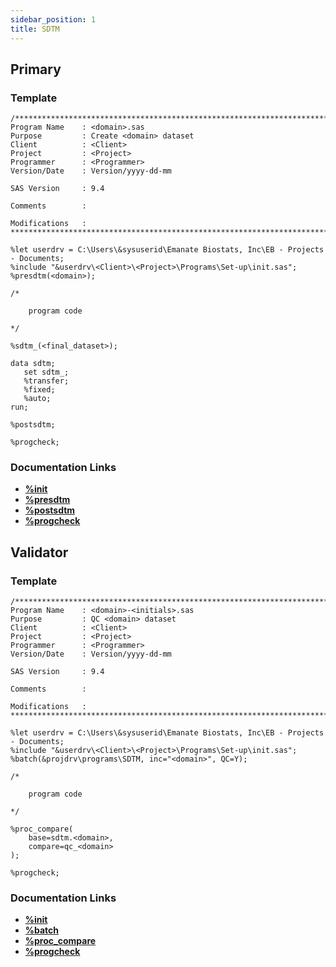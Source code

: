 ```yaml
---
sidebar_position: 1
title: SDTM
---
```


## Primary

### Template

```sas
/****************************************************************************************
Program Name    : <domain>.sas
Purpose         : Create <domain> dataset
Client          : <Client>
Project         : <Project>
Programmer      : <Programmer>
Version/Date    : Version/yyyy-dd-mm

SAS Version     : 9.4

Comments        :

Modifications   :
*****************************************************************************************/

%let userdrv = C:\Users\&sysuserid\Emanate Biostats, Inc\EB - Projects - Documents;
%include "&userdrv\<Client>\<Project>\Programs\Set-up\init.sas";
%presdtm(<domain>);

/*

    program code

*/

%sdtm_(<final_dataset>);

data sdtm;
   set sdtm_;
   %transfer;
   %fixed;
   %auto;
run;

%postsdtm;

%progcheck;
```

### Documentation Links

<!-- prettier-ignore -->
- [**%init**](..\set-up\init.md)
- [**%presdtm**](..\..\macros\macros-sdtm\presdtm.md)
- [**%postsdtm**](..\..\macros\macros-sdtm\postsdtm.md)
- [**%progcheck**](..\..\macros\macros-general\progcheck.md)

## Validator

### Template

```sas
/****************************************************************************************
Program Name    : <domain>-<initials>.sas
Purpose         : QC <domain> dataset
Client          : <Client>
Project         : <Project>
Programmer      : <Programmer>
Version/Date    : Version/yyyy-dd-mm

SAS Version     : 9.4

Comments        :

Modifications   :
*****************************************************************************************/

%let userdrv = C:\Users\&sysuserid\Emanate Biostats, Inc\EB - Projects - Documents;
%include "&userdrv\<Client>\<Project>\Programs\Set-up\init.sas";
%batch(&projdrv\programs\SDTM, inc="<domain>", QC=Y);

/*

    program code

*/

%proc_compare(
	base=sdtm.<domain>,
	compare=qc_<domain>
);

%progcheck;
```

### Documentation Links

<!-- prettier-ignore -->
- [**%init**](..\set-up\init.md)
- [**%batch**](..\..\macros\macros-general\batch.md)
- [**%proc_compare**](..\..\macros\macros-validation\proc-compare.md)
- [**%progcheck**](..\..\macros\macros-general\progcheck.md)
